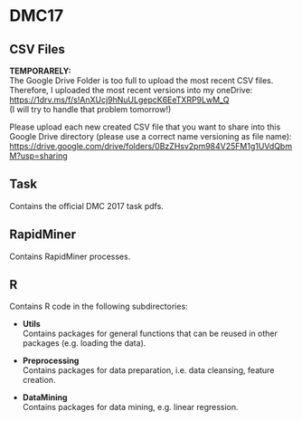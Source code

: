 # DMC17
## CSV Files
**TEMPORARELY:**  
The Google Drive Folder is too full to upload the most recent CSV files. Therefore, I uploaded the most recent versions into my oneDrive:  
https://1drv.ms/f/s!AnXUcj9hNuULgepcK6EeTXRP9LwM_Q  
(I will try to handle that problem tomorrow!)

Please upload each new created CSV file that you want to share into this Google Drive directory (please use a correct name versioning as file name):  
https://drive.google.com/drive/folders/0BzZHsv2pm984V25FM1g1UVdQbmM?usp=sharing  


## Task
Contains the official DMC 2017 task pdfs.
  
  
## RapidMiner
Contains RapidMiner processes.  


## R
Contains R code in the following subdirectories:
* **Utils**  
Contains packages for general functions that can be reused in other packages (e.g. loading the data).

* **Preprocessing**  
Contains packages for data preparation, i.e. data cleansing, feature creation.

* **DataMining**  
Contains packages for data mining, e.g. linear regression.


